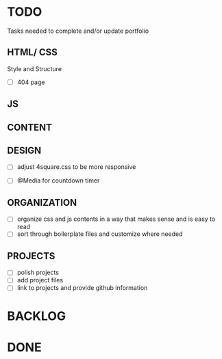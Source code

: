 # TODO

Tasks needed to complete and/or update portfolio

## HTML/ CSS

Style and Structure

- [ ] 404 page

## JS


## CONTENT


## DESIGN

- [ ] adjust 4square.css to be more responsive
- [ ] @Media for countdown timer


## ORGANIZATION

- [ ] organize css and js contents in a way that makes sense and is easy to read
- [ ] sort through boilerplate files and customize where needed

## PROJECTS

- [ ] polish projects
- [ ] add project files 
- [ ] link to projects and provide github information

# BACKLOG

# DONE
